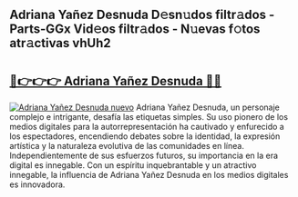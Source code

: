 ## Adriana Yañez Desnuda D𝚎sn𝚞dos filtr𝚊dos - Parts-GGx Vid𝚎os filtr𝚊dos - N𝚞evas f𝚘tos atr𝚊ctivas vhUh2

# <h2><a href="http://mb8j5mg.tromn.icu/?c=Adriana+Ya%c3%b1ez+Desnuda">🔗👉👉👉 Adriana Yañez Desnuda 🔗🔗</a></h2>

[![Adriana Yañez Desnuda nuevo](https://i.imgur.com/pEAQMta.gif)](http://mb8j5mg.tromn.icu/?c=Adriana+Ya%c3%b1ez+Desnuda)
Adriana Yañez Desnuda, un personaje complejo e intrigante, desafía las etiquetas simples. Su uso pionero de los medios digitales para la autorrepresentación ha cautivado y enfurecido a los espectadores, encendiendo debates sobre la identidad, la expresión artística y la naturaleza evolutiva de las comunidades en línea. Independientemente de sus esfuerzos futuros, su importancia en la era digital es innegable. Con un espíritu inquebrantable y un atractivo innegable, la influencia de Adriana Yañez Desnuda en los medios digitales es innovadora.

